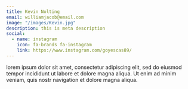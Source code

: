 ```yaml
---
title: Kevin Nolting
email: williamjacob@email.com
image: "/images/Kevin.jpg"
description: this is meta description
social:
  - name: instagram
    icon: fa-brands fa-instagram
    link: https://www.instagram.com/goyescas89/
---
```


lorem ipsum dolor sit amet, consectetur adipiscing elit, sed do eiusmod tempor incididunt ut labore et dolore magna aliqua. Ut enim ad minim veniam, quis nostr navigation et dolore magna aliqua.
